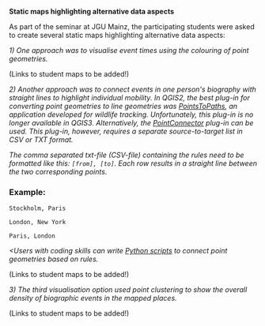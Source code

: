 <hr2><strong>Static maps highlighting alternative data aspects</strong></hr2>

As part of the seminar at JGU Mainz, the participating students were asked to create several static maps highlighting alternative data aspects:

<em>1) One approach was to visualise event times using the colouring of point geometries.</em>

(Links to student maps to be added!)

<em><p>2) Another approach was to connect events in one person's biography with straight lines to highlight individual mobility. In QGIS2, the best plug-in for converting point geometries to line geometries was <a href="https://plugins.qgis.org/plugins/pointstopaths_v02/">PointsToPaths</a>, an application developed for wildlife tracking. Unfortunately, this plug-in is no longer available in QGIS3. Alternatively, the <a href="https://plugins.qgis.org/plugins/PointConnector/">PointConnector</a> plug-in can be used. This plug-in, however, requires a separate source-to-target list in CSV or TXT format.</p></em>
  
<em><p>The comma separated txt-file (CSV-file) containing the rules need to be formatted like this: <code>[from], [to]</code>. Each row results in a straight line between the two corresponding points.</p></em>

<h3>Example:</h3>

<code>Stockholm, Paris</code>

<code>London, New York</code>

<code>Paris, London</code>
  
<em><p><Users with coding skills can write <a href="https://docs.qgis.org/2.18/en/docs/user_manual/plugins/python_console.html">Python scripts</a> to connect point geometries based on rules.</p></em>

(Links to student maps to be added!)

<em>3) The third visualisation option used <em>point clustering</em> to show the overall density of biographic events in the mapped places.</em>

(Links to student maps to be added!)
